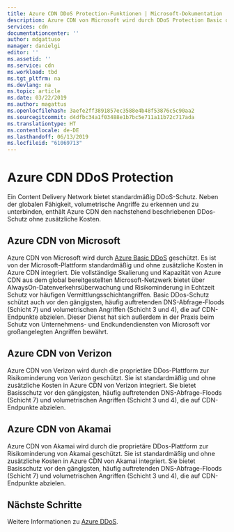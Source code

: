```yaml
---
title: Azure CDN DDoS Protection-Funktionen | Microsoft-Dokumentation
description: Azure CDN von Microsoft wird durch DDoS Protection Basic ohne zusätzliche Kosten geschützt.
services: cdn
documentationcenter: ''
author: mdgattuso
manager: danielgi
editor: ''
ms.assetid: ''
ms.service: cdn
ms.workload: tbd
ms.tgt_pltfrm: na
ms.devlang: na
ms.topic: article
ms.date: 03/22/2019
ms.author: magattus
ms.openlocfilehash: 3aefe2ff3891857ec3588e4b48f53876c5c90aa2
ms.sourcegitcommit: d4dfbc34a1f03488e1b7bc5e711a11b72c717ada
ms.translationtype: HT
ms.contentlocale: de-DE
ms.lasthandoff: 06/13/2019
ms.locfileid: "61069713"
---
```

# <a name="azure-cdn-ddos-protection"></a>Azure CDN DDoS Protection

Ein Content Delivery Network bietet standardmäßig DDoS-Schutz. Neben der globalen Fähigkeit, volumetrische Angriffe zu erkennen und zu unterbinden, enthält Azure CDN den nachstehend beschriebenen DDos-Schutz ohne zusätzliche Kosten.

## <a name="azure-cdn-from-microsoft"></a>Azure CDN von Microsoft

Azure CDN von Microsoft wird durch [Azure Basic DDoS](https://docs.microsoft.com/azure/virtual-network/ddos-protection-overview) geschützt. Es ist von der Microsoft-Plattform standardmäßig und ohne zusätzliche Kosten in Azure CDN integriert. Die vollständige Skalierung und Kapazität von Azure CDN aus dem global bereitgestellten Microsoft-Netzwerk bietet über AlwaysOn-Datenverkehrsüberwachung und Risikominderung in Echtzeit Schutz vor häufigen Vermittlungsschichtangriffen. Basic DDos-Schutz schützt auch vor den gängigsten, häufig auftretenden DNS-Abfrage-Floods (Schicht 7) und volumetrischen Angriffen (Schicht 3 und 4), die auf CDN-Endpunkte abzielen. Dieser Dienst hat sich außerdem in der Praxis beim Schutz von Unternehmens- und Endkundendiensten von Microsoft vor großangelegten Angriffen bewährt.

## <a name="azure-cdn-from-verizon"></a>Azure CDN von Verizon

Azure CDN von Verizon wird durch die proprietäre DDos-Plattform zur Risikominderung von Verizon geschützt. Sie ist standardmäßig und ohne zusätzliche Kosten in Azure CDN von Verizon integriert. Sie bietet Basisschutz vor den gängigsten, häufig auftretenden DNS-Abfrage-Floods (Schicht 7) und volumetrischen Angriffen (Schicht 3 und 4), die auf CDN-Endpunkte abzielen.

## <a name="azure-cdn-from-akamai"></a>Azure CDN von Akamai

Azure CDN von Akamai wird durch die proprietäre DDos-Plattform zur Risikominderung von Akamai geschützt. Sie ist standardmäßig und ohne zusätzliche Kosten in Azure CDN von Akamai integriert. Sie bietet Basisschutz vor den gängigsten, häufig auftretenden DNS-Abfrage-Floods (Schicht 7) und volumetrischen Angriffen (Schicht 3 und 4), die auf CDN-Endpunkte abzielen.

## <a name="next-steps"></a>Nächste Schritte

Weitere Informationen zu [Azure DDoS](https://docs.microsoft.com/azure/virtual-network/ddos-protection-overview). 
